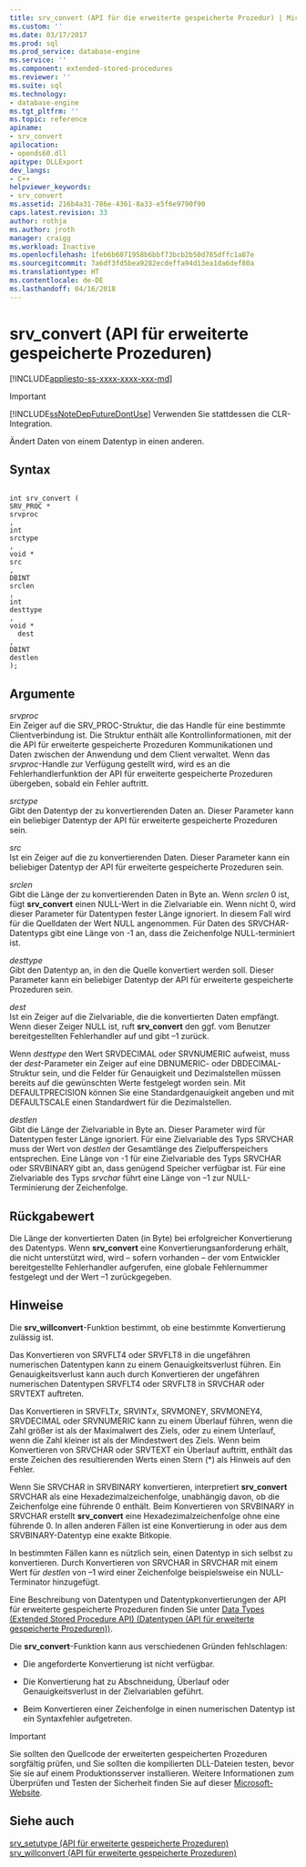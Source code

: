 ```yaml
---
title: srv_convert (API für die erweiterte gespeicherte Prozedur) | Microsoft-Dokumentation
ms.custom: ''
ms.date: 03/17/2017
ms.prod: sql
ms.prod_service: database-engine
ms.service: ''
ms.component: extended-stored-procedures
ms.reviewer: ''
ms.suite: sql
ms.technology:
- database-engine
ms.tgt_pltfrm: ''
ms.topic: reference
apiname:
- srv_convert
apilocation:
- opends60.dll
apitype: DLLExport
dev_langs:
- C++
helpviewer_keywords:
- srv_convert
ms.assetid: 216b4a31-786e-4361-8a33-e5f6e9790f90
caps.latest.revision: 33
author: rothja
ms.author: jroth
manager: craigg
ms.workload: Inactive
ms.openlocfilehash: 1feb6b6071958b6bbf73bcb2b50d785dffc1a87e
ms.sourcegitcommit: 7a6df3fd5bea9282ecdeffa94d13ea1da6def80a
ms.translationtype: HT
ms.contentlocale: de-DE
ms.lasthandoff: 04/16/2018
---
```

# <a name="srvconvert-extended-stored-procedure-api"></a>srv_convert (API für erweiterte gespeicherte Prozeduren)
[!INCLUDE[appliesto-ss-xxxx-xxxx-xxx-md](../../includes/appliesto-ss-xxxx-xxxx-xxx-md.md)]
    
> [!IMPORTANT]  
>  [!INCLUDE[ssNoteDepFutureDontUse](../../includes/ssnotedepfuturedontuse-md.md)] Verwenden Sie stattdessen die CLR-Integration.  
  
 Ändert Daten von einem Datentyp in einen anderen.  
  
## <a name="syntax"></a>Syntax  
  
```  
  
int srv_convert (  
SRV_PROC *  
srvproc  
,  
int  
srctype  
,  
void *  
src  
,  
DBINT  
srclen  
,  
int  
desttype  
,  
void *  
  dest  
,  
DBINT  
destlen  
);  
```  
  
## <a name="arguments"></a>Argumente  
 *srvproc*   
 Ein Zeiger auf die SRV_PROC-Struktur, die das Handle für eine bestimmte Clientverbindung ist. Die Struktur enthält alle Kontrollinformationen, mit der die API für erweiterte gespeicherte Prozeduren Kommunikationen und Daten zwischen der Anwendung und dem Client verwaltet. Wenn das *srvproc*-Handle zur Verfügung gestellt wird, wird es an die Fehlerhandlerfunktion der API für erweiterte gespeicherte Prozeduren übergeben, sobald ein Fehler auftritt.  
  
 *srctype*  
 Gibt den Datentyp der zu konvertierenden Daten an. Dieser Parameter kann ein beliebiger Datentyp der API für erweiterte gespeicherte Prozeduren sein.  
  
 *src*  
 Ist ein Zeiger auf die zu konvertierenden Daten. Dieser Parameter kann ein beliebiger Datentyp der API für erweiterte gespeicherte Prozeduren sein.  
  
 *srclen*  
 Gibt die Länge der zu konvertierenden Daten in Byte an. Wenn *srclen* 0 ist, fügt **srv_convert** einen NULL-Wert in die Zielvariable ein. Wenn nicht 0, wird dieser Parameter für Datentypen fester Länge ignoriert. In diesem Fall wird für die Quelldaten der Wert NULL angenommen. Für Daten des SRVCHAR-Datentyps gibt eine Länge von -1 an, dass die Zeichenfolge NULL-terminiert ist.  
  
 *desttype*  
 Gibt den Datentyp an, in den die Quelle konvertiert werden soll. Dieser Parameter kann ein beliebiger Datentyp der API für erweiterte gespeicherte Prozeduren sein.  
  
 *dest*  
 Ist ein Zeiger auf die Zielvariable, die die konvertierten Daten empfängt. Wenn dieser Zeiger NULL ist, ruft **srv_convert** den ggf. vom Benutzer bereitgestellten Fehlerhandler auf und gibt –1 zurück.  
  
 Wenn *desttype* den Wert SRVDECIMAL oder SRVNUMERIC aufweist, muss der *dest*-Parameter ein Zeiger auf eine DBNUMERIC- oder DBDECIMAL-Struktur sein, und die Felder für Genauigkeit und Dezimalstellen müssen bereits auf die gewünschten Werte festgelegt worden sein. Mit DEFAULTPRECISION können Sie eine Standardgenauigkeit angeben und mit DEFAULTSCALE einen Standardwert für die Dezimalstellen.  
  
 *destlen*  
 Gibt die Länge der Zielvariable in Byte an. Dieser Parameter wird für Datentypen fester Länge ignoriert. Für eine Zielvariable des Typs SRVCHAR muss der Wert von *destlen* der Gesamtlänge des Zielpufferspeichers entsprechen. Eine Länge von -1 für eine Zielvariable des Typs SRVCHAR oder SRVBINARY gibt an, dass genügend Speicher verfügbar ist. Für eine Zielvariable des Typs *srvchar* führt eine Länge von –1 zur NULL-Terminierung der Zeichenfolge.  
  
## <a name="returns"></a>Rückgabewert  
 Die Länge der konvertierten Daten (in Byte) bei erfolgreicher Konvertierung des Datentyps. Wenn **srv_convert** eine Konvertierungsanforderung erhält, die nicht unterstützt wird, wird – sofern vorhanden – der vom Entwickler bereitgestellte Fehlerhandler aufgerufen, eine globale Fehlernummer festgelegt und der Wert –1 zurückgegeben.  
  
## <a name="remarks"></a>Hinweise  
 Die **srv_willconvert**-Funktion bestimmt, ob eine bestimmte Konvertierung zulässig ist.  
  
 Das Konvertieren von SRVFLT4 oder SRVFLT8 in die ungefähren numerischen Datentypen kann zu einem Genauigkeitsverlust führen. Ein Genauigkeitsverlust kann auch durch Konvertieren der ungefähren numerischen Datentypen SRVFLT4 oder SRVFLT8 in SRVCHAR oder SRVTEXT auftreten.  
  
 Das Konvertieren in SRVFLT*x*, SRVINT*x*, SRVMONEY, SRVMONEY4, SRVDECIMAL oder SRVNUMERIC kann zu einem Überlauf führen, wenn die Zahl größer ist als der Maximalwert des Ziels, oder zu einem Unterlauf, wenn die Zahl kleiner ist als der Mindestwert des Ziels. Wenn beim Konvertieren von SRVCHAR oder SRVTEXT ein Überlauf auftritt, enthält das erste Zeichen des resultierenden Werts einen Stern (*) als Hinweis auf den Fehler.  
  
 Wenn Sie SRVCHAR in SRVBINARY konvertieren, interpretiert **srv_convert** SRVCHAR als eine Hexadezimalzeichenfolge, unabhängig davon, ob die Zeichenfolge eine führende 0 enthält. Beim Konvertieren von SRVBINARY in SRVCHAR erstellt **srv_convert** eine Hexadezimalzeichenfolge ohne eine führende 0. In allen anderen Fällen ist eine Konvertierung in oder aus dem SRVBINARY-Datentyp eine exakte Bitkopie.  
  
 In bestimmten Fällen kann es nützlich sein, einen Datentyp in sich selbst zu konvertieren. Durch Konvertieren von SRVCHAR in SRVCHAR mit einem Wert für *destlen* von –1 wird einer Zeichenfolge beispielsweise ein NULL-Terminator hinzugefügt.  
  
 Eine Beschreibung von Datentypen und Datentypkonvertierungen der API für erweiterte gespeicherte Prozeduren finden Sie unter [Data Types (Extended Stored Procedure API) (Datentypen (API für erweiterte gespeicherte Prozeduren))](../../relational-databases/extended-stored-procedures-reference/data-types-extended-stored-procedure-api.md).  
  
 Die **srv_convert**-Funktion kann aus verschiedenen Gründen fehlschlagen:  
  
-   Die angeforderte Konvertierung ist nicht verfügbar.  
  
-   Die Konvertierung hat zu Abschneidung, Überlauf oder Genauigkeitsverlust in der Zielvariablen geführt.  
  
-   Beim Konvertieren einer Zeichenfolge in einen numerischen Datentyp ist ein Syntaxfehler aufgetreten.  
  
> [!IMPORTANT]  
>  Sie sollten den Quellcode der erweiterten gespeicherten Prozeduren sorgfältig prüfen, und Sie sollten die kompilierten DLL-Dateien testen, bevor Sie sie auf einem Produktionsserver installieren. Weitere Informationen zum Überprüfen und Testen der Sicherheit finden Sie auf dieser [Microsoft-Website](http://go.microsoft.com/fwlink/?LinkID=54761&amp;clcid=0x409http://msdn.microsoft.com/security/).  
  
## <a name="see-also"></a>Siehe auch  
 [srv_setutype (API für erweiterte gespeicherte Prozeduren)](../../relational-databases/extended-stored-procedures-reference/srv-setutype-extended-stored-procedure-api.md)   
 [srv_willconvert (API für erweiterte gespeicherte Prozeduren)](../../relational-databases/extended-stored-procedures-reference/srv-willconvert-extended-stored-procedure-api.md)  
  
  
